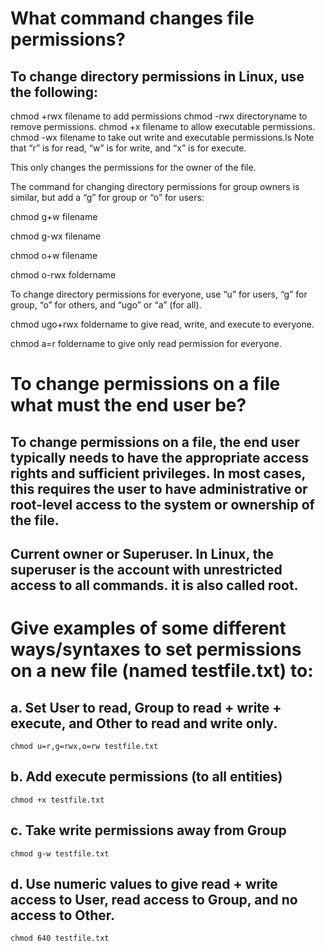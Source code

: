 # What command changes file permissions?

## To change directory permissions in Linux, use the following:


chmod +rwx filename to add permissions
chmod -rwx directoryname to remove permissions. 
chmod +x filename to allow executable permissions.
chmod -wx filename to take out write and executable permissions.ls
Note that “r” is for read, “w” is for write, and “x” is for execute. 

This only changes the permissions for the owner of the file.

The command for changing directory permissions for group owners is similar, but add a “g” for group or “o” for users:

chmod g+w filename

chmod g-wx filename

chmod o+w filename

chmod o-rwx foldername

To change directory permissions for everyone, use “u” for users, “g” for group, “o” for others, and “ugo” or “a” (for all).

chmod ugo+rwx foldername to give read, write, and execute to everyone.

chmod a=r foldername to give only read permission for everyone.


# To change permissions on a file what must the end user be?

## To change permissions on a file, the end user typically needs to have the appropriate access rights and sufficient privileges. In most cases, this requires the user to have administrative or root-level access to the system or ownership of the file.

## Current owner or Superuser. In Linux, the superuser is the account with unrestricted access to all commands. it is also called root.


# Give examples of some different ways/syntaxes to set permissions on a new file (named testfile.txt) to:
## a. Set User to read, Group to read + write + execute, and Other to read and write only.

    chmod u=r,g=rwx,o=rw testfile.txt

## b. Add execute permissions (to all entities)

    chmod +x testfile.txt

## c. Take write permissions away from Group

    chmod g-w testfile.txt

## d. Use numeric values to give read + write access to User, read access to Group, and no access to Other.

    chmod 640 testfile.txt

